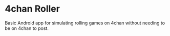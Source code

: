 # 4chan Roller

Basic Android app for simulating rolling games on 4chan without needing to be on 4chan to post.
